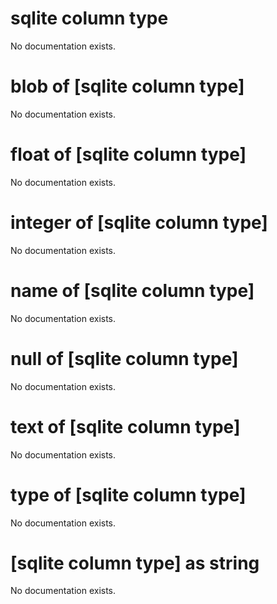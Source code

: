 # sqlite column type

No documentation exists.

# blob of [sqlite column type]

No documentation exists.

# float of [sqlite column type]

No documentation exists.

# integer of [sqlite column type]

No documentation exists.

# name of [sqlite column type]

No documentation exists.

# null of [sqlite column type]

No documentation exists.

# text of [sqlite column type]

No documentation exists.

# type of [sqlite column type]

No documentation exists.

# [sqlite column type] as string

No documentation exists.

